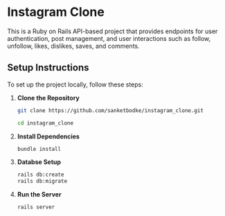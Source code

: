 # Instagram Clone

This is a Ruby on Rails API-based project that provides endpoints for user authentication, post management, and user interactions such as follow, unfollow, likes, dislikes, saves, and comments.

## Setup Instructions

To set up the project locally, follow these steps:

1. **Clone the Repository**

   ```bash
   git clone https://github.com/sanketbodke/instagram_clone.git
   ```

   ```bash
   cd instagram_clone
   ```

2. **Install Dependencies**
   ```bash
   bundle install
   ```
3. **Databse Setup**
   ```bash
   rails db:create
   rails db:migrate
   ```
4. **Run the Server**
   ```bash
   rails server
   ```
